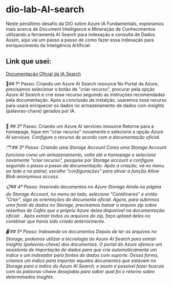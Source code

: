 # dio-lab-AI-search

Neste penúltimo desafio da DIO sobre Azure IA Fundamentals, exploramos mais acerca de Document Intelligence e Mineração de Conhecimentos utilizando a ferramenta AI Search para indexação e consulta de Dados. Assim, aqui vai um passo a passo de como fazer essa indexação para enriquecimento da Inteligência Artificial:

## Link que usei: 
[Documentação Oficial da IA Search](https://microsoftlearning.github.io/mslearn-ai-fundamentals/Instructions/Labs/11-ai-search.html)


📑## 1º Passo: Criando um Azure AI Search resource
No Portal da Azure, precisamos selecionar o botão de "criar recurso", procurar pela opção <i>Azure AI Search</i> e crie esse recurso seguindo as instruções recomendadas pela documentação. Após a conclusão da instalção, usaremos esse recurso para usará enriquecer os dados no armazenamento de dados com insights (palavras-chave) gerados por IA.
<br>
<br>

📩 ## 2º Passo: Criando um Azure AI services resource
Retorne para a homepage, lique em "criar recurso" novamente e selecione a opção <i>Azure AI services<i/>. Configure o recurso de acordo com a documentação oficial.

🗂️ ## 3º Passo: Criando uma Storage Account
Como uma Storage Account funciona como um armazenamento, volta até a homepage e selecione novamente "criar recurso", pesquise por <i>Storage account</i> e configure seguindo o passo a passo da documentação. Após a criação, vá no menu ao lado e no painel, escolhe "configurações" para ativar a função <i>Allow Blob anonymous access</i>.

📋## 4º Passo: Inserindo documentos no Azure Storage
Ainda na página do Storage Account, no menu ao lado, selecione "Contêineres" e então "Criar", siga as orientações do documento oficial. Agora, para subirmos uma fonte de dados no Storage, precisamos baixar o arquivo zip sobre resenhas de Cafés que o próprio Azure deixa disponível na documentação oficial: [](https://aka.ms/mslearn-coffee-reviews). Após extrair todos os arquivos do zip, faça upload deles no contêiner que havia sido criado anteriormente.

🖥️ ## 5º Passo: Indexando os documentos
Depois de ter os arquivos no Storage, podemos utilizar a tecnologia do Azure AI Search para extrair insights (palavras-chave) dos documentos. O portal do Azure oferece um assistente de Importação de dados para que crie automaticamente um índice e um indexador para fontes de dados com suporte. Dessa forma, criamos um índice para importar aqueles documentos que estavam no Storage para o índice do Azure AI Search, e assim é possível fazer buscas com as palavras-chave desejadas para saber qual foi o retorno sobre determinados insights.
